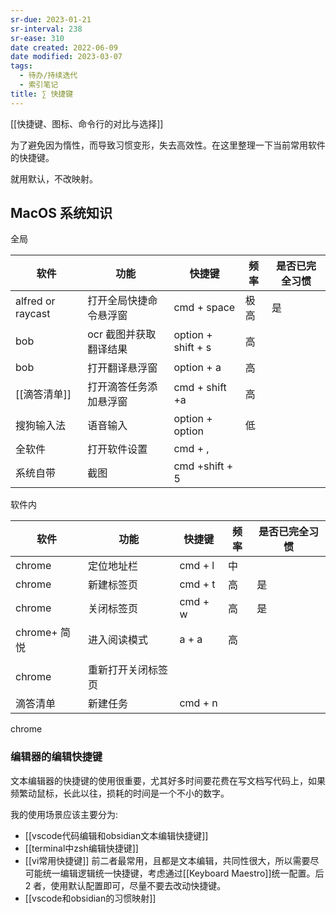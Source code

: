 ```yaml
---
sr-due: 2023-01-21
sr-interval: 238
sr-ease: 310
date created: 2022-06-09
date modified: 2023-03-07
tags:
  - 待办/持续迭代
  - 索引笔记
title: ∑ 快捷键
---
```


[[快捷键、图标、命令行的对比与选择]]

为了避免因为惰性，而导致习惯变形，失去高效性。在这里整理一下当前常用软件的快捷键。

就用默认，不改映射。

## MacOS 系统知识

全局

| 软件 | 功能 | 快捷键 | 频率 | 是否已完全习惯 |
| ----------------- | ---------------------- | ------------------ | ---- | -------------- |
| alfred or raycast | 打开全局快捷命令悬浮窗 | cmd + space | 极高 | 是 |
| bob | ocr 截图并获取翻译结果 | option + shift + s | 高 | |
| bob | 打开翻译悬浮窗 | option + a | 高 | |
| [[滴答清单]] | 打开滴答任务添加悬浮窗 | cmd + shift +a | 高 | |
| 搜狗输入法 | 语音输入 | option + option | 低 | |
| 全软件 | 打开软件设置 | cmd + , | | |
| 系统自带 | 截图 | cmd +shift + 5 | | |

软件内

| 软件 | 功能 | 快捷键 | 频率 | 是否已完全习惯 |
| ----------- | ------------------ | ------- | ---- | -------------- |
| chrome | 定位地址栏 | cmd + l | 中 | |
| chrome | 新建标签页 | cmd + t | 高 | 是 |
| chrome | 关闭标签页 | cmd + w | 高 | 是 |
| chrome+ 简悦 | 进入阅读模式 | a + a | 高 | |
| | | | | |
| chrome | 重新打开关闭标签页 | | | |
| 滴答清单 | 新建任务 | cmd + n | | |

chrome

### 编辑器的编辑快捷键

文本编辑器的快捷键的使用很重要，尤其好多时间要花费在写文档写代码上，如果频繁动鼠标，长此以往，损耗的时间是一个不小的数字。

我的使用场景应该主要分为:

- [[vscode代码编辑和obsidian文本编辑快捷键]]
- [[terminal中zsh编辑快捷键]]
- [[vi常用快捷键]]
前二者最常用，且都是文本编辑，共同性很大，所以需要尽可能统一编辑逻辑统一快捷键，考虑通过[[Keyboard Maestro]]统一配置。后 2 者，使用默认配置即可，尽量不要去改动快捷键。
- [[vscode和obsidian的习惯映射]]

